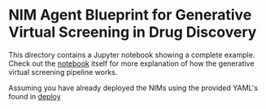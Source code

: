 # NIM Agent Blueprint for Generative Virtual Screening in Drug Discovery

This directory contains a Jupyter notebook showing a complete example. Check out the
[notebook](./generative-virtual-screening.ipynb) itself for more explanation of
how the generative virtual screening pipeline works.

Assuming you have already deployed the NIMs using the provided YAML's
found in [deploy](../deploy)
